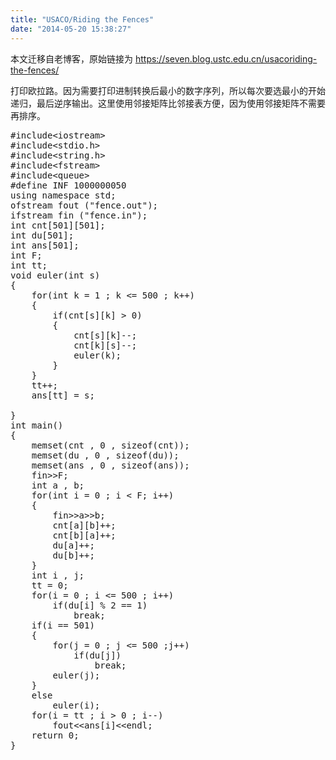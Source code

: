 ```yaml
---
title: "USACO/Riding the Fences"
date: "2014-05-20 15:38:27"
---
```


本文迁移自老博客，原始链接为 <https://seven.blog.ustc.edu.cn/usacoriding-the-fences/>

打印欧拉路。因为需要打印进制转换后最小的数字序列，所以每次要选最小的开始递归，最后逆序输出。这里使用邻接矩阵比邻接表方便，因为使用邻接矩阵不需要再排序。
<pre class = "brush:[cpp]">
#include&lt;iostream&gt;
#include&lt;stdio.h&gt;
#include&lt;string.h&gt;
#include&lt;fstream&gt;
#include&lt;queue&gt;
#define INF 1000000050
using namespace std;
ofstream fout ("fence.out");
ifstream fin ("fence.in");
int cnt[501][501];
int du[501];
int ans[501];
int F;
int tt;
void euler(int s)
{
    for(int k = 1 ; k <= 500 ; k++)
    {
        if(cnt[s][k] > 0)
        {
            cnt[s][k]--;
            cnt[k][s]--;
            euler(k);
        }
    }
    tt++;
    ans[tt] = s;

}
int main()
{
    memset(cnt , 0 , sizeof(cnt));
    memset(du , 0 , sizeof(du));
    memset(ans , 0 , sizeof(ans));
    fin&gt;&gt;F;
    int a , b;
    for(int i = 0 ; i < F; i++)
    {
        fin&gt;&gt;a&gt;&gt;b;
        cnt[a][b]++;
        cnt[b][a]++;
        du[a]++;
        du[b]++;
    }
    int i , j;
    tt = 0;
    for(i = 0 ; i <= 500 ; i++)
        if(du[i] % 2 == 1)
            break;
    if(i == 501)
    {
        for(j = 0 ; j <= 500 ;j++)
            if(du[j])
                break;
        euler(j);
    }
    else
        euler(i);
    for(i = tt ; i > 0 ; i--)
        fout&lt;&lt;ans[i]&lt;&lt;endl;
    return 0;
}
</pre>

